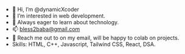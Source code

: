 - 👋 Hi, I’m @dynamicXcoder
- 👀 I’m interested in web development.
- 🌱 Always eager to learn about technology.
- 📫 bless2baba@gmail.com
- 💞️ Reach me out to on my email, will be happy to colab on projects.
- Skills: HTML, C++, Javascript, Tailwind CSS, React, DSA.

<!---
dynamicXcoder/dynamicXcoder is a ✨ special ✨ repository because its `README.md` (this file) appears on your GitHub profile.
You can click the Preview link to take a look at your changes.
--->
